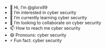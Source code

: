 - 👋 Hi, I’m @glorx99
- 👀 I’m interested in cyber security
- 🌱 I’m currently learning cyber security
- 💞️ I’m looking to collaborate on cyber security 
- 📫 How to reach me cyber security
- 😄 Pronouns: cyber security
- ⚡ Fun fact: cyber security

<!---
glorx99/glorx99 is a ✨ special ✨ repository because its `README.md` (this file) appears on your GitHub profile.
You can click the Preview link to take a look at your changes.
--->
